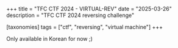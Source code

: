 +++
title = "TFC CTF 2024 - VIRTUAL-REV"
date = "2025-03-26"
description = "TFC CTF 2024 reversing challenge"

[taxonomies]
tags = ["ctf", "reversing", "virtual machine"]
+++

Only available in Korean for now ;)